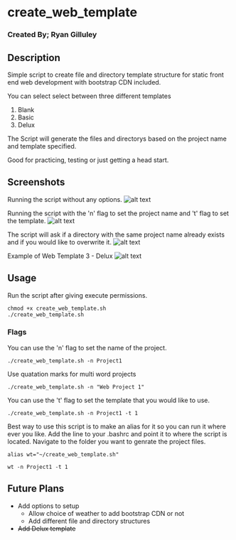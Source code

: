 # create_web_template
### Created By; Ryan Gilluley

## Description
Simple script to create file and directory template structure for static front end web development with bootstrap CDN included.

You can select select between three different templates
1. Blank
2. Basic
3. Delux

The Script will generate the files and directorys based on the project name and template specified.

Good for practicing, testing or just getting a head start.

## Screenshots
Running the script without any options.
![alt text](https://eapi.pcloud.com/getpubthumb?code=XZQoKmZF609zyssKX8ran6qz0dGH0n4v1X7&linkpassword=undefined&size=1447x782&crop=0&type=auto)

Running the script with the 'n' flag to set the project name and 't' flag to set the template.
![alt text](https://eapi.pcloud.com/getpubthumb?code=XZgoKmZPU7cPa41nrLPJVN9mJHBnRCnlvN7&linkpassword=undefined&size=1711x577&crop=0&type=auto)

The script will ask if a directory with the same project name already exists and if you would like to overwrite it.
![alt text](https://eapi.pcloud.com/getpubthumb?code=XZwoKmZeoS2kFY8hr4jxQDm8lYhl7bELSy0&linkpassword=undefined&size=1612x704&crop=0&type=auto)

Example of Web Template 3 - Delux
![alt text](https://eapi.pcloud.com/getpubthumb?code=XZCQRSZIQvzHM71fQzPwU68fFPRJY05CBzV&linkpassword=undefined&size=1536x780&crop=0&type=auto)

## Usage
Run the script after giving execute permissions.
```
chmod +x create_web_template.sh
./create_web_template.sh
```

### Flags
You can use the 'n' flag to set the name of the project.
```
./create_web_template.sh -n Project1
```
Use quatation marks for multi word projects
```
./create_web_template.sh -n "Web Project 1"
```
You can use the 't' flag to set the template that you would like to use.
```
./create_web_template.sh -n Project1 -t 1
```

Best way to use this script is to make an alias for it so you can run it where ever you like.
Add the line to your .bashrc and point it to where the script is located.
Navigate to the folder you want to genrate the project files.
```
alias wt="~/create_web_template.sh"
```
```
wt -n Project1 -t 1
```

## Future Plans
- Add options to setup
    - Allow choice of weather to add bootstrap CDN or not
    - Add different file and directory structures
- ~~Add Delux template~~
